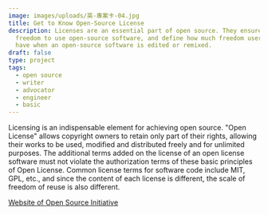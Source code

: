 ```yaml
---
image: images/uploads/英-專案卡-04.jpg
title: Get to Know Open-Source License
description: Licenses are an essential part of open source. They ensure people's
  freedom to use open-source software, and define how much freedom users can
  have when an open-source software is edited or remixed.
draft: false
type: project
tags:
  - open source
  - writer
  - advocator
  - engineer
  - basic
---
```

Licensing is an indispensable element for achieving open source. "Open License" allows copyright owners to retain only part of their rights, allowing their works to be used, modified and distributed freely and for unlimited purposes. The additional terms added on the license of an open license software must not violate the authorization terms of these basic principles of Open License. Common license terms for software code include MIT, GPL, etc., and since the content of each license is different, the scale of freedom of reuse is also different.

[Website of Open Source Initiative](https://web.archive.org/web/20120222220933/http://www.opensource.org/)